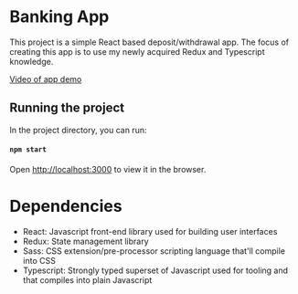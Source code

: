 # Banking App

This project is a simple React based deposit/withdrawal app. The focus of creating this app is to use my newly acquired  Redux and Typescript knowledge.

[Video of app demo]()

## Running the project

In the project directory, you can run:
#### `npm start`

Open [http://localhost:3000](http://localhost:3000) to view it in the browser.

# Dependencies

 - React: Javascript front-end library used for building user interfaces
 - Redux: State management library
 - Sass: CSS extension/pre-processor scripting language that'll compile into CSS
 - Typescript: Strongly typed superset of Javascript used for tooling and that compiles into plain Javascript